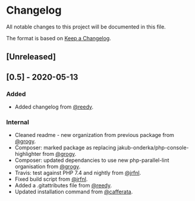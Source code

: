 # Changelog

All notable changes to this project will be documented in this file.

The format is based on [Keep a Changelog](https://keepachangelog.com/en/1.0.0/).

## [Unreleased]

## [0.5] - 2020-05-13

### Added

- Added changelog from [@reedy](https://github.com/reedy).

### Internal

- Cleaned readme - new organization from previous package from [@grogy](https://github.com/grogy).
- Composer: marked package as replacing jakub-onderka/php-console-highlighter from [@grogy](https://github.com/grogy).
- Composer: updated dependancies to use new php-parallel-lint organisation from [@grogy](https://github.com/grogy).
- Travis: test against PHP 7.4 and nightly from [@jrfnl](https://github.com/jrfnl).
- Fixed build script from [@jrfnl](https://github.com/jrfnl).
- Added a .gitattributes file from [@reedy](https://github.com/reedy).
- Updated installation command from [@cafferata](https://github.com/cafferata).

